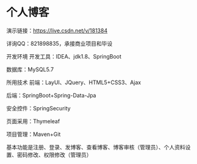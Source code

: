 # 个人博客

演示链接：https://live.csdn.net/v/181384

详询QQ：821898835，承接商业项目和毕设

开发环境
开发工具：IDEA、jdk1.8、SpringBoot

数据库：MySQL5.7

所用技术
前端：LayUI、JQuery、HTML5+CSS3、Ajax

后端：SpringBoot+Spring-Data-Jpa

安全控件：SpringSecurity

页面采用：Thymeleaf

项目管理：Maven+Git

基本功能是注册、登录、发博客、查看博客、博客审核（管理员）、个人资料设置、密码修改、权限修改（管理员）


